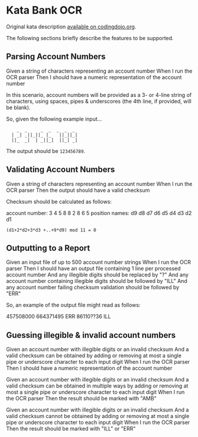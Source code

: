 # Kata Bank OCR

Original kata description [available on
codingdojo.org](http://codingdojo.org/cgi-bin/wiki.pl?KataBankOCR).

The following sections briefly describe the features to be supported.

## Parsing Account Numbers

Given a string of characters representing an account number
When I run the OCR parser
Then I should have a numeric representation of the account number

In this scenario, account numbers will be provided as a 3- or 4-line string of
characters, using spaces, pipes & underscores (the 4th line, if provided, will
be blank).

So, given the following example input...

```
    _  _     _  _  _  _  _
  | _| _||_||_ |_   ||_||_|
  ||_  _|  | _||_|  ||_| _|

```

The output should be `123456789`.

## Validating Account Numbers

Given a string of characters representing an account number
When I run the OCR parser
Then the output should have a valid checksum

Checksum should be calculated as follows:

account number:   3  4  5  8  8  2  8  6  5
position names:  d9 d8 d7 d6 d5 d4 d3 d2 d1

`(d1+2*d2+3*d3 +..+9*d9) mod 11 = 0`

## Outputting to a Report

Given an input file of up to 500 account number strings
When I run the OCR parser
Then I should have an output file containing 1 line per processed account number
And any illegible digits should be replaced by "?"
And any account number containing illegible digits should be followed by "ILL"
And any account number failing checksum validation should be followed by "ERR"

So, an example of the output file might read as follows:

457508000
664371495 ERR
86110??36 ILL

## Guessing illegible & invalid account numbers

Given an account number with illegible digits or an invalid checksum
And a valid checksum can be obtained by adding or removing at most a single pipe or underscore character to each input digit
When I run the OCR parser
Then I should have a numeric representation of the account number

Given an account number with illegible digits or an invalid checksum
And a valid checksum can be obtained in multiple ways by adding or removing at most a single pipe or underscore character to each input digit
When I run the OCR parser
Then the result should be marked with "AMB"

Given an account number with illegible digits or an invalid checksum
And a valid checksum cannot be obtained by adding or removing at most a single pipe or underscore character to each input digit
When I run the OCR parser
Then the result should be marked with "ILL" or "ERR"

